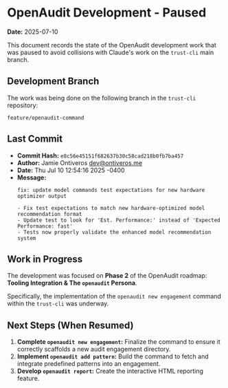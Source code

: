 
# OpenAudit Development - Paused

**Date:** 2025-07-10

This document records the state of the OpenAudit development work that was paused to avoid collisions with Claude's work on the `trust-cli` main branch.

## Development Branch

The work was being done on the following branch in the `trust-cli` repository:

`feature/openaudit-command`

## Last Commit

- **Commit Hash:** `e8c56e45151f682637b30c58cad218b0fb7ba457`
- **Author:** Jamie Ontiveros <dev@ontiveros.me>
- **Date:** Thu Jul 10 12:54:16 2025 -0400
- **Message:**
  ```
  fix: update model commands test expectations for new hardware optimizer output

  - Fix test expectations to match new hardware-optimized model recommendation format
  - Update test to look for 'Est. Performance:' instead of 'Expected Performance: fast'
  - Tests now properly validate the enhanced model recommendation system
  ```

## Work in Progress

The development was focused on **Phase 2** of the OpenAudit roadmap: **Tooling Integration & The `openaudit` Persona**.

Specifically, the implementation of the `openaudit new engagement` command within the `trust-cli` was underway.

## Next Steps (When Resumed)

1.  **Complete `openaudit new engagement`:** Finalize the command to ensure it correctly scaffolds a new audit engagement directory.
2.  **Implement `openaudit add pattern`:** Build the command to fetch and integrate predefined patterns into an engagement.
3.  **Develop `openaudit report`:** Create the interactive HTML reporting feature.
